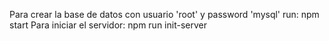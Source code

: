 Para crear la base de datos con usuario 'root' y password 'mysql' run: npm start
Para iniciar el servidor: npm run init-server
